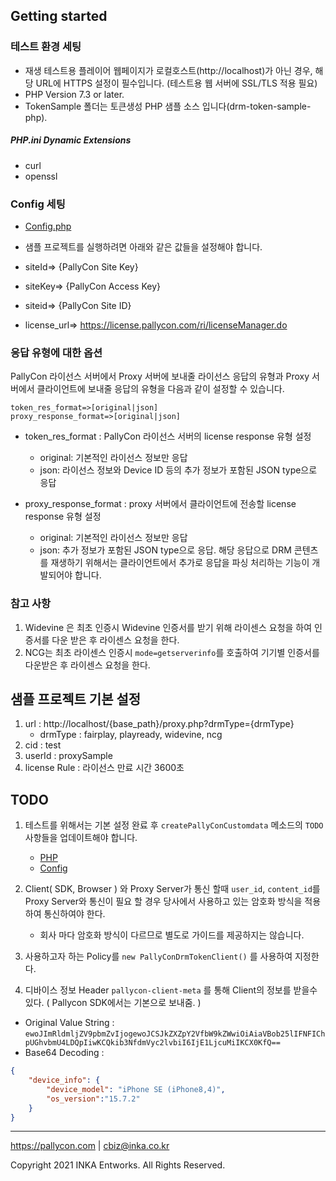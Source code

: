 
## Getting started

### 테스트 환경 세팅

- 재생 테스트용 플레이어 웹페이지가 로컬호스트(http://localhost)가 아닌 경우, 해당 URL에 HTTPS 설정이 필수입니다. (테스트용 웹 서버에 SSL/TLS 적용 필요)
- PHP Version 7.3 or later.
- TokenSample 폴더는 토큰생성 PHP 샘플 소스 입니다(drm-token-sample-php).

##### PHP.ini Dynamic Extensions
- curl
- openssl

### Config 세팅
- [Config.php](../src/Config/Config.php)
- 샘플 프로젝트를 실행하려면 아래와 같은 값들을 설정해야 합니다.

- siteId=> {PallyCon Site Key}
- siteKey=> {PallyCon Access Key}
- siteid=> {PallyCon Site ID}
- license_url=> https://license.pallycon.com/ri/licenseManager.do



### 응답 유형에 대한 옵션

PallyCon 라이선스 서버에서 Proxy 서버에 보내줄 라이선스 응답의 유형과 Proxy 서버에서 클라이언트에 보내줄 응답의 유형을 다음과 같이 설정할 수 있습니다.

```
token_res_format=>[original|json]
proxy_response_format=>[original|json]
```

- token_res_format : PallyCon 라이선스 서버의 license response 유형 설정
    - original: 기본적인 라이선스 정보만 응답
    - json: 라이선스 정보와 Device ID 등의 추가 정보가 포함된 JSON type으로 응답

- proxy_response_format : proxy 서버에서 클라이언트에 전송할 license response 유형 설정
    - original: 기본적인 라이선스 정보만 응답
    - json: 추가 정보가 포함된 JSON type으로 응답. 해당 응답으로 DRM 콘텐츠를 재생하기 위해서는 클라이언트에서 추가로 응답을 파싱 처리하는 기능이 개발되어야 합니다.


### 참고 사항
1. Widevine 은 최초 인증시 Widevine 인증서를 받기 위해 라이센스 요청을 하여 인증서를 다운 받은 후 라이센스 요청을 한다.
2. NCG는 최초 라이센스 인증시 `mode=getserverinfo`를 호출하여 기기별 인증서를 다운받은 후 라이센스 요청을 한다.



## 샘플 프로젝트 기본 설정

1. url : http://localhost/{base_path}/proxy.php?drmType={drmType}
    - drmType : fairplay, playready, widevine, ncg
2. cid : test
3. userId : proxySample
4. license Rule : 라이선스 만료 시간 3600초


## TODO

1. 테스트를 위해서는 기본 설정 완료 후 `createPallyConCustomdata` 메소드의 `TODO` 사항들을 업데이트해야 합니다.

    - [PHP](../src/Service/ProxyService.php)
    - [Config](../src/Config/Config.php)

2. Client( SDK, Browser ) 와 Proxy Server가 통신 할때 `user_id`, `content_id`를 Proxy Server와 통신이 필요 할 경우 당사에서 사용하고 있는 암호화 방식을 적용하여 통신하여야 한다.
    - 회사 마다 암호화 방식이 다르므로 별도로 가이드를 제공하지는 않습니다.


3. 사용하고자 하는 Policy를 `new PallyConDrmTokenClient()` 를 사용하여 지정한다.


4. 디바이스 정보 Header `pallycon-client-meta` 를 통해 Client의 정보를 받을수 있다. ( Pallycon SDK에서는 기본으로 보내줌. )
- Original Value String : `ewoJImRldmljZV9pbmZvIjogewoJCSJkZXZpY2VfbW9kZWwiOiAiaVBob25lIFNFIChpUGhvbmU4LDQpIiwKCQkib3NfdmVyc2lvbiI6IjE1LjcuMiIKCX0KfQ==`
- Base64 Decoding :
```JSON
{
    "device_info": {
        "device_model": "iPhone SE (iPhone8,4)",
        "os_version":"15.7.2"
    }
}
```

***

https://pallycon.com | cbiz@inka.co.kr

Copyright 2021 INKA Entworks. All Rights Reserved.

    